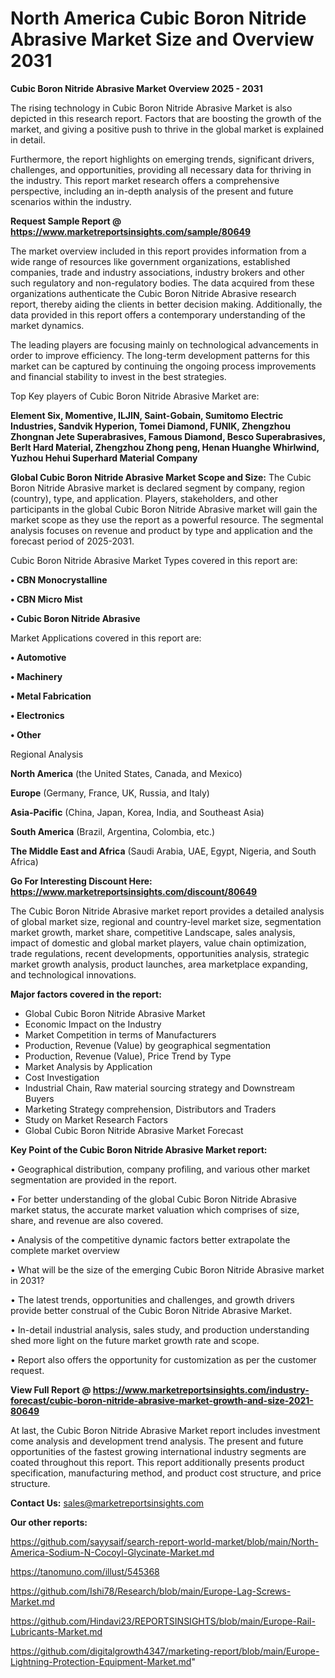 # North America Cubic Boron Nitride Abrasive Market Size and Overview 2031

<Strong> Cubic Boron Nitride Abrasive Market Overview 2025 - 2031</strong>

The rising technology in Cubic Boron Nitride Abrasive Market is also depicted in this research report. Factors that are boosting the growth of the market, and giving a positive push to thrive in the global market is explained in detail.

Furthermore, the report highlights on emerging trends, significant drivers, challenges, and opportunities, providing all necessary data for thriving in the industry. This report market research offers a comprehensive perspective, including an in-depth analysis of the present and future scenarios within the industry.

<strong>Request Sample Report @ <a href=https://www.marketreportsinsights.com/sample/80649>https://www.marketreportsinsights.com/sample/80649</a></strong>

The market overview included in this report provides information from a wide range of resources like government organizations, established companies, trade and industry associations, industry brokers and other such regulatory and non-regulatory bodies. The data acquired from these organizations authenticate the Cubic Boron Nitride Abrasive research report, thereby aiding the clients in better decision making. Additionally, the data provided in this report offers a contemporary understanding of the market dynamics.

The leading players are focusing mainly on technological advancements in order to improve efficiency. The long-term development patterns for this market can be captured by continuing the ongoing process improvements and financial stability to invest in the best strategies.

Top Key players of Cubic Boron Nitride Abrasive Market are:

<strong>Element Six, Momentive, ILJIN, Saint-Gobain, Sumitomo Electric Industries, Sandvik Hyperion, Tomei Diamond, FUNIK, Zhengzhou Zhongnan Jete Superabrasives, Famous Diamond, Besco Superabrasives, Berlt Hard Material, Zhengzhou Zhong peng, Henan Huanghe Whirlwind, Yuzhou Hehui Superhard Material Company</strong>

<strong><b>Global Cubic Boron Nitride Abrasive Market Scope and Size:</b></strong>
The Cubic Boron Nitride Abrasive market is declared segment by company, region (country), type, and application. Players, stakeholders, and other participants in the global Cubic Boron Nitride Abrasive market will gain the market scope as they use the report as a powerful resource. The segmental analysis focuses on revenue and product by type and application and the forecast period of 2025-2031.

Cubic Boron Nitride Abrasive Market Types covered in this report are:

<strong>• CBN Monocrystalline

• CBN Micro Mist

• Cubic Boron Nitride Abrasive</strong>

Market Applications covered in this report are:

<strong>• Automotive

• Machinery

• Metal Fabrication

• Electronics

• Other</strong> 

Regional Analysis

<strong>North America</strong> (the United States, Canada, and Mexico)

<strong>Europe</strong> (Germany, France, UK, Russia, and Italy)

<strong>Asia-Pacific</strong> (China, Japan, Korea, India, and Southeast Asia)

<strong>South America</strong> (Brazil, Argentina, Colombia, etc.)

<strong>The Middle East and Africa</strong> (Saudi Arabia, UAE, Egypt, Nigeria, and South Africa)

<strong>Go For Interesting Discount Here: <a href=https://www.marketreportsinsights.com/discount/80649>https://www.marketreportsinsights.com/discount/80649</a></strong>

The Cubic Boron Nitride Abrasive market report provides a detailed analysis of global market size, regional and country-level market size, segmentation market growth, market share, competitive Landscape, sales analysis, impact of domestic and global market players, value chain optimization, trade regulations, recent developments, opportunities analysis, strategic market growth analysis, product launches, area marketplace expanding, and technological innovations.

<strong><b>Major factors covered in the report:</b></strong>
<ul>
  <li>Global Cubic Boron Nitride Abrasive Market </li>
  <li>Economic Impact on the Industry</li>
  <li>Market Competition in terms of Manufacturers</li>
  <li>Production, Revenue (Value) by geographical segmentation</li>
  <li>Production, Revenue (Value), Price Trend by Type</li>
  <li>Market Analysis by Application</li>
  <li>Cost Investigation</li>
  <li>Industrial Chain, Raw material sourcing strategy and Downstream Buyers</li>
  <li>Marketing Strategy comprehension, Distributors and Traders</li>
  <li>Study on Market Research Factors</li>
  <li>Global Cubic Boron Nitride Abrasive Market Forecast</li>
</ul>

<strong><b>Key Point of the Cubic Boron Nitride Abrasive Market report:</b></strong>

• Geographical distribution, company profiling, and various other market segmentation are provided in the report.

• For better understanding of the global Cubic Boron Nitride Abrasive market status, the accurate market valuation which comprises of size, share, and revenue are also covered.

• Analysis of the competitive dynamic factors better extrapolate the complete market overview

• What will be the size of the emerging Cubic Boron Nitride Abrasive market in 2031?

• The latest trends, opportunities and challenges, and growth drivers provide better construal of the Cubic Boron Nitride Abrasive Market.

• In-detail industrial analysis, sales study, and production understanding shed more light on the future market growth rate and scope.

• Report also offers the opportunity for customization as per the customer request.

<strong><b>View Full Report @ <a href=https://www.marketreportsinsights.com/industry-forecast/cubic-boron-nitride-abrasive-market-growth-and-size-2021-80649>https://www.marketreportsinsights.com/industry-forecast/cubic-boron-nitride-abrasive-market-growth-and-size-2021-80649</a></b></strong>


At last, the Cubic Boron Nitride Abrasive Market report includes investment come analysis and development trend analysis. The present and future opportunities of the fastest growing international industry segments are coated throughout this report. This report additionally presents product specification, manufacturing method, and product cost structure, and price structure.

<strong>Contact Us:</strong>
sales@marketreportsinsights.com

<strong>Our other reports:</strong>

<a href=https://github.com/sayysaif/search-report-world-market/blob/main/North-America-Sodium-N-Cocoyl-Glycinate-Market.md>https://github.com/sayysaif/search-report-world-market/blob/main/North-America-Sodium-N-Cocoyl-Glycinate-Market.md</a>

<a href=https://tanomuno.com/illust/545368>https://tanomuno.com/illust/545368</a>

<a href=https://github.com/Ishi78/Research/blob/main/Europe-Lag-Screws-Market.md>https://github.com/Ishi78/Research/blob/main/Europe-Lag-Screws-Market.md</a>

<a href=https://github.com/Hindavi23/REPORTSINSIGHTS/blob/main/Europe-Rail-Lubricants-Market.md>https://github.com/Hindavi23/REPORTSINSIGHTS/blob/main/Europe-Rail-Lubricants-Market.md</a>

<a href=https://github.com/digitalgrowth4347/marketing-report/blob/main/Europe-Lightning-Protection-Equipment-Market.md>https://github.com/digitalgrowth4347/marketing-report/blob/main/Europe-Lightning-Protection-Equipment-Market.md</a>"
